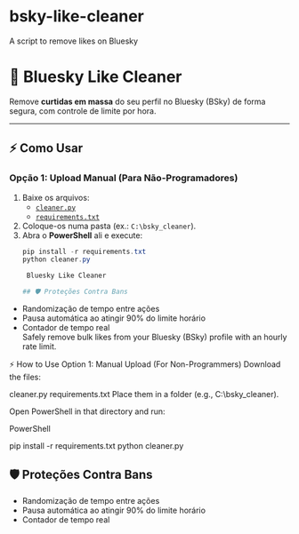 
# bsky-like-cleaner
A script to remove likes on Bluesky
# 🧹 Bluesky Like Cleaner  

Remove **curtidas em massa** do seu perfil no Bluesky (BSky) de forma segura, com controle de limite por hora.  

---

## ⚡ **Como Usar**  

### **Opção 1: Upload Manual (Para Não-Programadores)**  
1. Baixe os arquivos:  
   - [`cleaner.py`](https://github.com/OLucasFernando/bsky-like-cleaner/raw/main/bsky_cleaner/cleaner.py)  
   - [`requirements.txt`](https://github.com/OLucasFernando/bsky-like-cleaner/raw/main/requirements.txt)  
2. Coloque-os numa pasta (ex.: `C:\bsky_cleaner`).  
3. Abra o **PowerShell** ali e execute:  
   ```powershell
   pip install -r requirements.txt
   python cleaner.py

    Bluesky Like Cleaner

   ## 🛡️ Proteções Contra Bans  
- Randomização de tempo entre ações  
- Pausa automática ao atingir 90% do limite horário  
- Contador de tempo real  
Safely remove bulk likes from your Bluesky (BSky) profile with an hourly rate limit.

⚡ How to Use
Option 1: Manual Upload (For Non-Programmers)
Download the files:

cleaner.py
requirements.txt
Place them in a folder (e.g., C:\bsky_cleaner).

Open PowerShell in that directory and run:

PowerShell

pip install -r requirements.txt
python cleaner.py

## 🛡️ Proteções Contra Bans  
- Randomização de tempo entre ações  
- Pausa automática ao atingir 90% do limite horário  
- Contador de tempo real  

